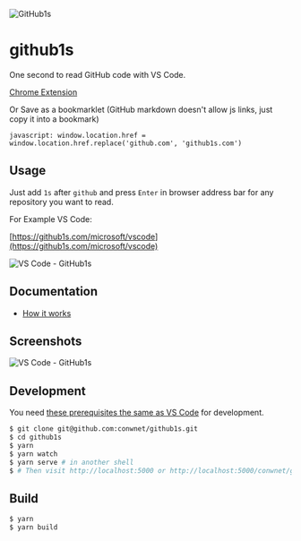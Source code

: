 ![GitHub1s](https://raw.githubusercontent.com/conwnet/github1s/master/resources/images/logo.png)
# github1s

One second to read GitHub code with VS Code.

[Chrome Extension](https://chrome.google.com/webstore/detail/github1s/lodjfmkfbfkpdhnhkcdcoonghhghbkhe/)

Or Save as a bookmarklet (GitHub markdown doesn't allow js links, just copy it into a bookmark)

```
javascript: window.location.href = window.location.href.replace('github.com', 'github1s.com')
```

## Usage

Just add `1s` after `github` and press `Enter` in browser address bar for any repository you want to read.

For Example VS Code:

[https://github1s.com/microsoft/vscode](https://github1s.com/microsoft/vscode)

![VS Code - GitHub1s](https://raw.githubusercontent.com/conwnet/github1s/master/resources/images/vs-code-github1s.png)

## Documentation

- [How it works](https://github.com/conwnet/github1s/blob/master/docs/guide.md)

## Screenshots

![VS Code - GitHub1s](https://raw.githubusercontent.com/conwnet/github1s/master/resources/images/demo.png)

## Development

You need [these prerequisites the same as VS Code](https://github.com/microsoft/vscode/wiki/How-to-Contribute#prerequisites) for development.

```bash
$ git clone git@github.com:conwnet/github1s.git
$ cd github1s
$ yarn
$ yarn watch
$ yarn serve # in another shell
$ # Then visit http://localhost:5000 or http://localhost:5000/conwnet/github1s once the build is completed.
```

## Build

```bash
$ yarn
$ yarn build
```

